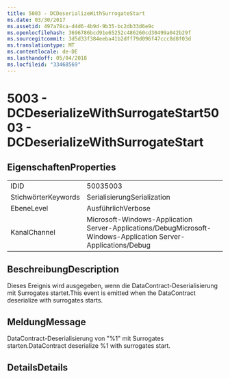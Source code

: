```yaml
---
title: 5003 - DCDeserializeWithSurrogateStart
ms.date: 03/30/2017
ms.assetid: 497a78ca-d4d6-4b9d-9b35-bc2db33d6e9c
ms.openlocfilehash: 3696786bcd91e65252c486260cd30499a042b29f
ms.sourcegitcommit: 3d5d33f384eeba41b2dff79d096f47ccc8d8f03d
ms.translationtype: MT
ms.contentlocale: de-DE
ms.lasthandoff: 05/04/2018
ms.locfileid: "33468569"
---
```

# <a name="5003---dcdeserializewithsurrogatestart"></a><span data-ttu-id="6f05d-102">5003 - DCDeserializeWithSurrogateStart</span><span class="sxs-lookup"><span data-stu-id="6f05d-102">5003 - DCDeserializeWithSurrogateStart</span></span>
## <a name="properties"></a><span data-ttu-id="6f05d-103">Eigenschaften</span><span class="sxs-lookup"><span data-stu-id="6f05d-103">Properties</span></span>  
  
|||  
|-|-|  
|<span data-ttu-id="6f05d-104">ID</span><span class="sxs-lookup"><span data-stu-id="6f05d-104">ID</span></span>|<span data-ttu-id="6f05d-105">5003</span><span class="sxs-lookup"><span data-stu-id="6f05d-105">5003</span></span>|  
|<span data-ttu-id="6f05d-106">Stichwörter</span><span class="sxs-lookup"><span data-stu-id="6f05d-106">Keywords</span></span>|<span data-ttu-id="6f05d-107">Serialisierung</span><span class="sxs-lookup"><span data-stu-id="6f05d-107">Serialization</span></span>|  
|<span data-ttu-id="6f05d-108">Ebene</span><span class="sxs-lookup"><span data-stu-id="6f05d-108">Level</span></span>|<span data-ttu-id="6f05d-109">Ausführlich</span><span class="sxs-lookup"><span data-stu-id="6f05d-109">Verbose</span></span>|  
|<span data-ttu-id="6f05d-110">Kanal</span><span class="sxs-lookup"><span data-stu-id="6f05d-110">Channel</span></span>|<span data-ttu-id="6f05d-111">Microsoft-Windows-Application Server-Applications/Debug</span><span class="sxs-lookup"><span data-stu-id="6f05d-111">Microsoft-Windows-Application Server-Applications/Debug</span></span>|  
  
## <a name="description"></a><span data-ttu-id="6f05d-112">Beschreibung</span><span class="sxs-lookup"><span data-stu-id="6f05d-112">Description</span></span>  
 <span data-ttu-id="6f05d-113">Dieses Ereignis wird ausgegeben, wenn die DataContract-Deserialisierung mit Surrogates startet.</span><span class="sxs-lookup"><span data-stu-id="6f05d-113">This event is emitted when the DataContract deserialize with surrogates starts.</span></span>  
  
## <a name="message"></a><span data-ttu-id="6f05d-114">Meldung</span><span class="sxs-lookup"><span data-stu-id="6f05d-114">Message</span></span>  
 <span data-ttu-id="6f05d-115">DataContract-Deserialisierung von "%1" mit Surrogates starten.</span><span class="sxs-lookup"><span data-stu-id="6f05d-115">DataContract deserialize %1 with surrogates start.</span></span>  
  
## <a name="details"></a><span data-ttu-id="6f05d-116">Details</span><span class="sxs-lookup"><span data-stu-id="6f05d-116">Details</span></span>
